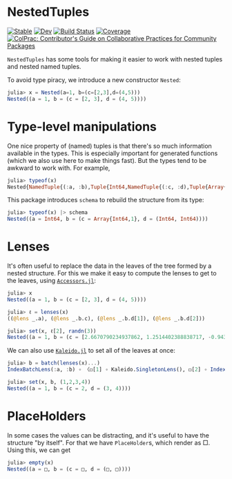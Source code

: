 # NestedTuples

[![Stable](https://img.shields.io/badge/docs-stable-blue.svg)](https://cscherrer.github.io/NestedTuples.jl/stable)
[![Dev](https://img.shields.io/badge/docs-dev-blue.svg)](https://cscherrer.github.io/NestedTuples.jl/dev)
[![Build Status](https://github.com/cscherrer/NestedTuples.jl/workflows/CI/badge.svg)](https://github.com/cscherrer/NestedTuples.jl/actions)
[![Coverage](https://codecov.io/gh/cscherrer/NestedTuples.jl/branch/master/graph/badge.svg)](https://codecov.io/gh/cscherrer/NestedTuples.jl)
[![ColPrac: Contributor's Guide on Collaborative Practices for Community Packages](https://img.shields.io/badge/ColPrac-Contributor's%20Guide-blueviolet)](https://github.com/SciML/ColPrac)

`NestedTuples` has some tools for making it easier to work with nested tuples and nested named tuples.

To avoid type piracy, we introduce a new constructor `Nested`:
```julia
julia> x = Nested(a=1, b=(c=[2,3],d=(4,5)))
Nested((a = 1, b = (c = [2, 3], d = (4, 5))))
```

# Type-level manipulations

One nice property of (named) tuples is that there's so much information available in the types. This is especially important for generated functions (which we also use here to make things fast). But the types tend to be awkward to work with. For example,
```julia
julia> typeof(x)
Nested{NamedTuple{(:a, :b),Tuple{Int64,NamedTuple{(:c, :d),Tuple{Array{Int64,1},Tuple{Int64,Int64}}}}}}
```

This package introduces `schema` to rebuild the structure from its type:
```julia
julia> typeof(x) |> schema
Nested((a = Int64, b = (c = Array{Int64,1}, d = (Int64, Int64))))
```

# Lenses

It's often useful to replace the data in the leaves of the tree formed by a nested structure. For this we make it easy to compute the lenses to get to the leaves, using [`Accessors.jl`](https://github.com/jw3126/Accessors.jl):
```julia
julia> x
Nested((a = 1, b = (c = [2, 3], d = (4, 5))))

julia> ℓ = lenses(x)
((@lens _.a), (@lens _.b.c), (@lens _.b.d[1]), (@lens _.b.d[2]))

julia> set(x, ℓ[2], randn(3))
Nested((a = 1, b = (c = [2.6670790234937862, 1.2514402388838717, -0.9436148268973016], d = (4, 5))))
```

We can also use [`Kaleido.jl`](https://github.com/tkf/Kaleido.jl) to set all of the leaves at once:
```julia
julia> b = batch(lenses(x)...)
IndexBatchLens(:a, :b) ∘ 〈◻[1] ∘ Kaleido.SingletonLens(), ◻[2] ∘ IndexBatchLens(:c, :d) ∘ 〈◻[1] ∘ Kaleido.SingletonLens(), ◻[2] ∘ 〈◻[1], ◻[2]〉〉 ∘ FlatLens(1, 2)〉 ∘ FlatLens(1, 3)

julia> set(x, b, (1,2,3,4))
Nested((a = 1, b = (c = 2, d = (3, 4))))
```

# PlaceHolders

In some cases the values can be distracting, and it's useful to have the structure "by itself". For that we have `PlaceHolder`s, which render as □. Using this, we can get
```julia
julia> empty(x)
Nested((a = □, b = (c = □, d = (□, □))))
```
